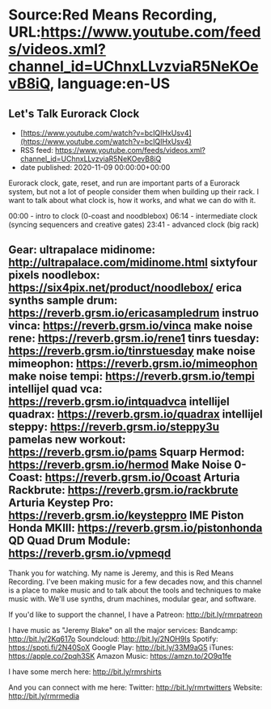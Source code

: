 # Source:Red Means Recording, URL:https://www.youtube.com/feeds/videos.xml?channel_id=UChnxLLvzviaR5NeKOevB8iQ, language:en-US

## Let's Talk Eurorack Clock
 - [https://www.youtube.com/watch?v=bcIQIHxUsv4](https://www.youtube.com/watch?v=bcIQIHxUsv4)
 - RSS feed: https://www.youtube.com/feeds/videos.xml?channel_id=UChnxLLvzviaR5NeKOevB8iQ
 - date published: 2020-11-09 00:00:00+00:00

Eurorack clock, gate, reset, and run are important parts of a Eurorack system, but not a lot of people consider them when building up their rack. I want to talk about what clock is, how it works, and what we can do with it.

00:00 - intro to clock (0-coast and noodblebox)
06:14 - intermediate clock (syncing sequencers and creative gates)
23:41 - advanced clock (big rack)

Gear: 
ultrapalace midinome: http://ultrapalace.com/midinome.html
sixtyfour pixels noodlebox: https://six4pix.net/product/noodlebox/
erica synths sample drum: https://reverb.grsm.io/ericasampledrum
instruo vinca: https://reverb.grsm.io/vinca
make noise rene: https://reverb.grsm.io/rene1
tinrs tuesday: https://reverb.grsm.io/tinrstuesday
make noise mimeophon: https://reverb.grsm.io/mimeophon
make noise tempi: https://reverb.grsm.io/tempi
intellijel quad vca: https://reverb.grsm.io/intquadvca
intellijel quadrax: https://reverb.grsm.io/quadrax
intellijel steppy: https://reverb.grsm.io/steppy3u
pamelas new workout: https://reverb.grsm.io/pams
Squarp Hermod: https://reverb.grsm.io/hermod
Make Noise 0-Coast: https://reverb.grsm.io/0coast
Arturia Rackbrute: https://reverb.grsm.io/rackbrute
Arturia Keystep Pro: https://reverb.grsm.io/keysteppro
IME Piston Honda MKIII: https://reverb.grsm.io/pistonhonda
QD Quad Drum Module: https://reverb.grsm.io/vpmeqd
------------------------------------
Thank you for watching. My name is Jeremy, and this is Red Means Recording. I've been making music for a few decades now, and this channel is a place to make music and to talk about the tools and techniques to make music with. We'll use synths, drum machines, modular gear, and software. 

If you'd like to support the channel, I have a Patreon:  http://bit.ly/rmrpatreon

I have music as "Jeremy Blake" on all the major services: 
Bandcamp: http://bit.ly/2Kq617o
Soundcloud: http://bit.ly/2NOH9Is
Spotify: https://spoti.fi/2N40SoX
Google Play: http://bit.ly/33M9aG5
iTunes: https://apple.co/2pqh3SK
Amazon Music: https://amzn.to/2O9q1fe

I have some merch here: http://bit.ly/rmrshirts

And you can connect with me here: 
Twitter: http://bit.ly/rmrtwitters
Website: http://bit.ly/rmrmedia

